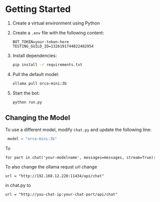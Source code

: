 # Getting Started

1. Create a virtual environment using Python

2. Create a `.env` file with the following content:
    ```
    BOT_TOKEN=your-token-here
    TESTING_GUILD_ID=1326191744022482954
    ```

3. Install dependencies:
    ```bash
    pip install -r requirements.txt
    ```

4. Pull the default model:
    ```bash
    ollama pull orca-mini:3b
    ```

5. Start the bot:
    ```bash
    python run.py
    ```

## Changing the Model

To use a different model, modify `chat.py` and update the following line:
```python
 model = "orca-mini:3b"    
```
To
```
for part in chat('your-modelname', messages=messages, stream=True):
```
To also change the ollama requst url change 
```
url = "http://192.168.12.220:11434/api/chat"
``` 
in chat.py to 
```
url = "http://you-chat-ip:your-chat-port/api/chat"
```